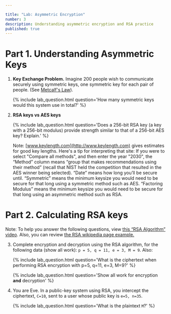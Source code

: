 ```yaml
---

title: "Lab: Asymmetric Encryption"
number: 3
description: Understanding asymmetric encryption and RSA practice
published: true
---
```


# Part 1. Understanding Asymmetric Keys

1. **Key Exchange Problem.** Imagine 200 people wish to communicate securely using symmetric keys, one symmetric key for each pair of people. (See [Metcalf's Law](http://en.wikipedia.org/wiki/Metcalf%27s_law)).

    {% include lab_question.html question='How many symmetric keys would this system use in total?' %}

2. **RSA keys vs AES keys**

    {% include lab_question.html question='Does a 256-bit RSA key (a key with a 256-bit modulus) provide strength similar to that of a 256-bit AES key? Explain.' %}

    Note: [www.keylength.com](http://www.keylength.com) gives estimates for good key lengths. Here's a tip for interpreting that site: If you were to select "Compare all methods", and then enter the year "2030", the “Method” column means “group that makes recommendations using their method” (recall that NIST held the competition that resulted in the AES winner being selected). “Date” means how long you’ll be secure until. “Symmetric” means the minimum keysize you would need to be secure for that long using a symmetric method such as AES. “Factoring Modulus” means the minimum keysize you would need to be secure for that long using an asymmetric method such as RSA.

# Part 2. Calculating RSA keys


<div class='alert alert-info'>Note: To help you answer the following questions, view <a class='alert-link' href='https://youtu.be/Z8M2BTscoD4'>this “RSA Algorithm” video</a>. Also, you can review <a class='alert-link' href='http://en.wikipedia.org/wiki/RSA_(cryptosystem)#Example'>the RSA wikipedia page example.</a></div>


3. Complete encryption and decryption using the RSA algorithm, for the following data (show all work): `p = 5, q = 11, e = 3, M = 9`. Also:

    {% include lab_question.html question='What is the ciphertext when performing RSA encryption with p=5, q=11, e=3, M=9?' %}

    {% include lab_question.html question='Show all work for encryption <b>and</b> decryption' %}

4. You are Eve. In a public-key system using RSA, you intercept the ciphertext, `C=10`, sent to a user whose public key is `e=5, n=35`.

	{% include lab_question.html question='What is the plaintext `M`?' %}
